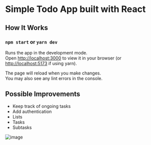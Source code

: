 # Simple Todo App built with React

## How It Works

### `npm start` or `yarn dev`

Runs the app in the development mode.\
Open [http://localhost:3000](http://localhost:3000) to view it in your browser (or [http://localhost:5173](http://localhost:5173) if using yarn).

The page will reload when you make changes.\
You may also see any lint errors in the console.

## Possible Improvements

* Keep track of ongoing tasks
* Add authentication
* Lists
* Tasks
* Subtasks


![image](https://github.com/user-attachments/assets/55cf7980-e05c-4b5e-a1ca-1a9d01754dde)

